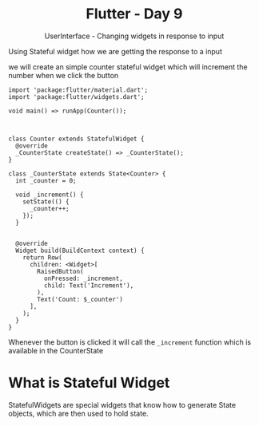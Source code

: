 <div align="center">
  <h1>Flutter - Day 9</h1>
  <p>UserInterface - Changing widgets in response to input</p>
</div>

Using Stateful widget how we are getting the response to a input

we will create an simple counter stateful widget which will increment the number when we click the button

```
import 'package:flutter/material.dart';
import 'package:flutter/widgets.dart';

void main() => runApp(Counter());



class Counter extends StatefulWidget {
  @override
  _CounterState createState() => _CounterState();
}

class _CounterState extends State<Counter> {
  int _counter = 0;

  void _increment() {
    setState(() {
      _counter++;
    });
  }


  @override
  Widget build(BuildContext context) {
    return Row(
      children: <Widget>[
        RaisedButton(
          onPressed: _increment,
          child: Text('Increment'),
        ),
        Text('Count: $_counter')
      ],
    );
  }
}
```

Whenever the button is clicked it will call the `_increment` function which is available in the CounterState

# What is Stateful Widget

StatefulWidgets are special widgets that know how to generate State objects, which are then used to hold state.